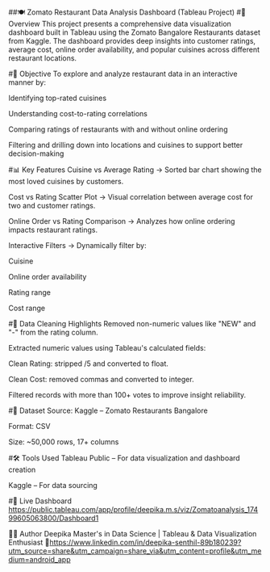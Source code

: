##🍽️ Zomato Restaurant Data Analysis Dashboard (Tableau Project)
#📌 Overview
This project presents a comprehensive data visualization dashboard built in Tableau using the Zomato Bangalore Restaurants dataset from Kaggle. The dashboard provides deep insights into customer ratings, average cost, online order availability, and popular cuisines across different restaurant locations.

#🎯 Objective
To explore and analyze restaurant data in an interactive manner by:

Identifying top-rated cuisines

Understanding cost-to-rating correlations

Comparing ratings of restaurants with and without online ordering

Filtering and drilling down into locations and cuisines to support better decision-making

#📊 Key Features
Cuisine vs Average Rating
→ Sorted bar chart showing the most loved cuisines by customers.

Cost vs Rating Scatter Plot
→ Visual correlation between average cost for two and customer ratings.

Online Order vs Rating Comparison
→ Analyzes how online ordering impacts restaurant ratings.

Interactive Filters
→ Dynamically filter by:

Cuisine

Online order availability

Rating range

Cost range



#🧹 Data Cleaning Highlights
Removed non-numeric values like "NEW" and "-" from the rating column.

Extracted numeric values using Tableau's calculated fields:

Clean Rating: stripped /5 and converted to float.

Clean Cost: removed commas and converted to integer.

Filtered records with more than 100+ votes to improve insight reliability.

#📁 Dataset
Source: Kaggle – Zomato Restaurants Bangalore

Format: CSV

Size: ~50,000 rows, 17+ columns

#🛠 Tools Used
Tableau Public – For data visualization and dashboard creation

Kaggle – For data sourcing

#🔗 Live Dashboard
https://public.tableau.com/app/profile/deepika.m.s/viz/Zomatoanalysis_17499605063800/Dashboard1


🙋‍♀️ Author
Deepika
Master's in Data Science | Tableau & Data Visualization Enthusiast
🔗https://www.linkedin.com/in/deepika-senthil-89b180239?utm_source=share&utm_campaign=share_via&utm_content=profile&utm_medium=android_app
